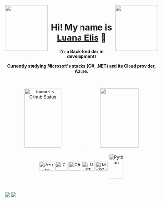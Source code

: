 <br><img align="left"  height="150" width="140" src="https://loogart.com/img/loogmoji/iconic/loogmoji-of-arya-stark_by-loogart.png">
<img align="right"  height="150" width="140" src="https://loogart.com/img/loogmoji/iconic/loogmoji-of-ema-watson_by-loogart.png"><br>
<h1 align="center"> Hi! My name is <a href="https://www.linkedin.com/in/luana-elis/" target="_blank">Luana Elis</a> 🤗 </h1>

<div align="center">
  <p align="center"><strong> I'm a Back-End dev in development! </p> <p align="center"> Currently studying Microsoft's stacks (C#, .NET) and its Cloud provider, Azure. </strong></p>
</div>
<br>
<br>
 <div align="center">
  <a href="https://github.com/luanelis">
    <img width="49%" height="195px" src="https://github-readme-stats.vercel.app/api?username=luanaelis&show_icons=true&theme=dracula&count_private=true&hide_border=true&title_color=eb1f6a&icon_color=eb1f6a&text_color=f1f1eb&bg_color=272822&border_radius=0" alt="luanaelis Github Status"/> 
    <img width="50%" height="196px" src="https://luanaelis-github-readme-stats-we4t.vercel.app/api/top-langs/?username=luanaelis&layout=compact&hide_border=true&title_color=eb1f6a&text_color=f1f1eb&bg_color=272822&border_radius=0" />
  </a>
</div>
<div align="center" valign="top"><br>
  <img align="center" alt="Azure" height="30" width="50" src="https://cdn.jsdelivr.net/gh/devicons/devicon/icons/azure/azure-original.svg" />
  <img align="center" alt="C" height="30" width="40" src="https://cdn.jsdelivr.net/gh/devicons/devicon/icons/c/c-plain.svg" />
  <img align="center" alt="C#" height="30" width="40" src="https://cdn.jsdelivr.net/gh/devicons/devicon/icons/csharp/csharp-original.svg" />
  <img align="center" alt=".NET" height="30" width="40" src="https://cdn.jsdelivr.net/gh/devicons/devicon/icons/dot-net/dot-net-plain-wordmark.svg" />
  <img align="center" alt="MySQL" height="30" width="40" src="https://cdn.jsdelivr.net/gh/devicons/devicon/icons/mysql/mysql-original-wordmark.svg" />
  <img align="center" alt="Python" height="80" width="50" src="https://cdn.jsdelivr.net/gh/devicons/devicon/icons/python/python-original.svg" />
</div><br>

##

<div> 
  <a href = "mailto:luanaelis.LE@gmail.com"><img src="https://img.shields.io/badge/-Gmail-%23333?style=for-the-badge&logo=gmail&logoColor=white" target="_blank"></a>
  <a href="https://www.linkedin.com/in/luana-elis/" target="_blank"><img src="https://img.shields.io/badge/-LinkedIn-%230077B5?style=for-the-badge&logo=linkedin&logoColor=white" target="_blank"></a> 
  
</div>
